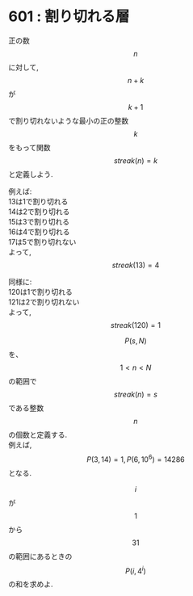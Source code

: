 # 601 : 割り切れる層

正の数$$n$$に対して,$$n+k$$が$$k+1$$で割り切れないような最小の正の整数$$k$$をもって関数 $$\textit{streak}(n)=k$$と定義しよう.

例えば:\
13は1で割り切れる\
14は2で割り切れる\
15は3で割り切れる\
16は4で割り切れる\
17は5で割り切れない\
よって, $$\textit{streak}(13)=4$$

同様に:\
120は1で割り切れる\
121は2で割り切れない\
よって, $$\textit{streak}(120)=1$$

$$P(s,N)$$を、$$1<n<N$$の範囲で$$\textit{streak}(n)=s$$である整数$$n$$の個数と定義する.\
例えば, $$P(3,14)=1, P(6,10^6)=14286$$となる.

$$i$$が$$1$$から$$31$$の範囲にあるときの$$P(i, 4^i)$$の和を求めよ.
